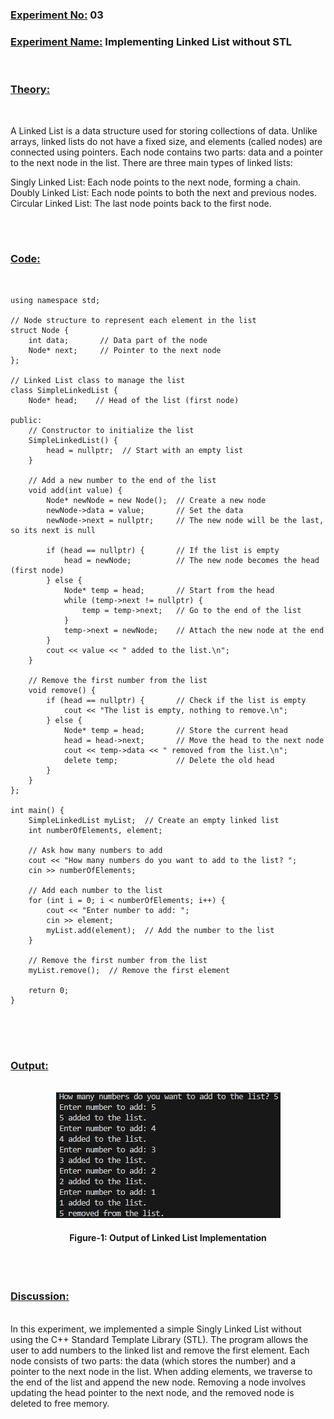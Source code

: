 ### **<u>Experiment No:</u> 03**

### **<u>Experiment Name:</u> Implementing Linked List without STL** 

<br>

### **<u>Theory:</u>**
                 
<br>                 
  
A Linked List is a data structure used for storing collections of data. Unlike arrays, linked lists do not have a fixed size, and elements (called nodes) are connected using pointers. Each node contains two parts: data and a pointer to the next node in the list. There are three main types of linked lists:

Singly Linked List: Each node points to the next node, forming a chain.
Doubly Linked List: Each node points to both the next and previous nodes.
Circular Linked List: The last node points back to the first node.
      

<br> <br>



### **<u>Code:</u>**
<br>

```#include <iostream>
using namespace std;

// Node structure to represent each element in the list
struct Node {
    int data;       // Data part of the node
    Node* next;     // Pointer to the next node
};

// Linked List class to manage the list
class SimpleLinkedList {
    Node* head;    // Head of the list (first node)

public:
    // Constructor to initialize the list
    SimpleLinkedList() {
        head = nullptr;  // Start with an empty list
    }

    // Add a new number to the end of the list
    void add(int value) {
        Node* newNode = new Node();  // Create a new node
        newNode->data = value;       // Set the data
        newNode->next = nullptr;     // The new node will be the last, so its next is null

        if (head == nullptr) {       // If the list is empty
            head = newNode;          // The new node becomes the head (first node)
        } else {
            Node* temp = head;       // Start from the head
            while (temp->next != nullptr) {
                temp = temp->next;   // Go to the end of the list
            }
            temp->next = newNode;    // Attach the new node at the end
        }
        cout << value << " added to the list.\n";
    }

    // Remove the first number from the list
    void remove() {
        if (head == nullptr) {       // Check if the list is empty
            cout << "The list is empty, nothing to remove.\n";
        } else {
            Node* temp = head;       // Store the current head
            head = head->next;       // Move the head to the next node
            cout << temp->data << " removed from the list.\n";
            delete temp;             // Delete the old head
        }
    }
};

int main() {
    SimpleLinkedList myList;  // Create an empty linked list
    int numberOfElements, element;

    // Ask how many numbers to add
    cout << "How many numbers do you want to add to the list? ";
    cin >> numberOfElements;

    // Add each number to the list
    for (int i = 0; i < numberOfElements; i++) {
        cout << "Enter number to add: ";
        cin >> element;
        myList.add(element);  // Add the number to the list
    }

    // Remove the first number from the list
    myList.remove();  // Remove the first element

    return 0;
}


```


<br><br>



### **<u>Output:</u>** 
<br>

<div align="center">
<img src="./linked_list.png">
<br>
<h4> Figure-1: Output of Linked List Implementation </h4> 
</div>


<br><br>




### **<u>Discussion:</u>** 
<br>
In this experiment, we implemented a simple Singly Linked List without using the C++ Standard Template Library (STL). The program allows the user to add numbers to the linked list and remove the first element. Each node consists of two parts: the data (which stores the number) and a pointer to the next node in the list. When adding elements, we traverse to the end of the list and append the new node. Removing a node involves updating the head pointer to the next node, and the removed node is deleted to free memory.



